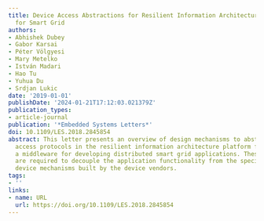```yaml
---
title: Device Access Abstractions for Resilient Information Architecture Platform
  for Smart Grid
authors:
- Abhishek Dubey
- Gabor Karsai
- Péter Völgyesi
- Mary Metelko
- István Madari
- Hao Tu
- Yuhua Du
- Srdjan Lukic
date: '2019-01-01'
publishDate: '2024-01-21T17:12:03.021379Z'
publication_types:
- article-journal
publication: '*Embedded Systems Letters*'
doi: 10.1109/LES.2018.2845854
abstract: This letter presents an overview of design mechanisms to abstract device
  access protocols in the resilient information architecture platform for smart grid,
  a middleware for developing distributed smart grid applications. These mechanisms
  are required to decouple the application functionality from the specifics of the
  device mechanisms built by the device vendors.
tags:
- ''
links:
- name: URL
  url: https://doi.org/10.1109/LES.2018.2845854
---
```

